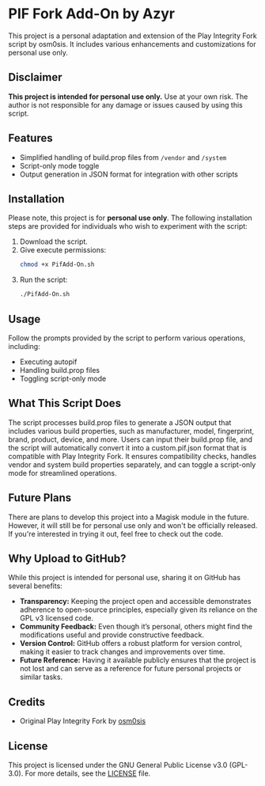 # PIF Fork Add-On by Azyr

This project is a personal adaptation and extension of the Play Integrity Fork script by osm0sis. It includes various enhancements and customizations for personal use only.

## Disclaimer

**This project is intended for personal use only.** Use at your own risk. The author is not responsible for any damage or issues caused by using this script.

## Features

- Simplified handling of build.prop files from `/vendor` and `/system`
- Script-only mode toggle
- Output generation in JSON format for integration with other scripts

## Installation

Please note, this project is for **personal use only**. The following installation steps are provided for individuals who wish to experiment with the script:

1. Download the script.
2. Give execute permissions:
    ```bash
    chmod +x PifAdd-On.sh
    ```
3. Run the script:
    ```bash
    ./PifAdd-On.sh
    ```

## Usage

Follow the prompts provided by the script to perform various operations, including:
- Executing autopif
- Handling build.prop files
- Toggling script-only mode

## What This Script Does

The script processes build.prop files to generate a JSON output that includes various build properties, such as manufacturer, model, fingerprint, brand, product, device, and more. Users can input their build.prop file, and the script will automatically convert it into a custom.pif.json format that is compatible with Play Integrity Fork. It ensures compatibility checks, handles vendor and system build properties separately, and can toggle a script-only mode for streamlined operations.

## Future Plans

There are plans to develop this project into a Magisk module in the future. However, it will still be for personal use only and won't be officially released. If you're interested in trying it out, feel free to check out the code.

## Why Upload to GitHub?

While this project is intended for personal use, sharing it on GitHub has several benefits:
- **Transparency:** Keeping the project open and accessible demonstrates adherence to open-source principles, especially given its reliance on the GPL v3 licensed code.
- **Community Feedback:** Even though it’s personal, others might find the modifications useful and provide constructive feedback.
- **Version Control:** GitHub offers a robust platform for version control, making it easier to track changes and improvements over time.
- **Future Reference:** Having it available publicly ensures that the project is not lost and can serve as a reference for future personal projects or similar tasks.

## Credits

- Original Play Integrity Fork by [osm0sis](https://github.com/osm0sis/PlayIntegrityFork)

## License

This project is licensed under the GNU General Public License v3.0 (GPL-3.0). For more details, see the [LICENSE](./LICENSE) file.